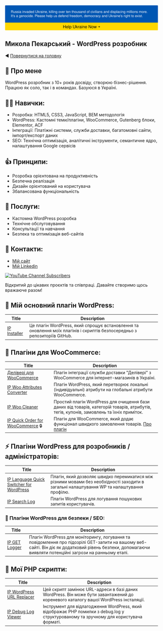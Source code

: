 [![Stand With Ukraine](https://raw.githubusercontent.com/vshymanskyy/StandWithUkraine/main/banner2-direct.svg)](https://stand-with-ukraine.pp.ua)

## Микола Пекарський - WordPress розробник

:arrow_backward: [Повернутися на головну](https://github.com/pekarskyi)

## :wave: Про мене
WordPress розробник з 10+ років досвіду, створюю бізнес-рішення. Працюю як соло, так і в командах. Базуюся в Україні.

## :man_technologist: Навички:

- Розробка: HTML5, CSS3, JavaScript, BEM методологія
- WordPress: Кастомні теми/плагіни, WooCommerce, Gutenberg блоки, Elementor, ACF
- Інтеграції: Платіжні системи, служби доставки, багатомовні сайти, імпорт/експорт даних
- SEO: Технічна оптимізація, аналітичні інструменти, семантичне ядро, налаштування Google сервісів

## :thumbsup: Принципи:

- Розробка орієнтована на продуктивність
- Безпечна реалізація
- Дизайн орієнтований на користувача
- Збалансована функціональність

## :briefcase: Послуги:

- Кастомна WordPress розробка
- Технічне обслуговування
- Консультації та навчання
- Безпека та оптимізація веб-сайтів

##  :link: Контакти:
- [Мій сайт](https://inwebpress.com/contacts/)
- [Мій Linkedin](https://www.linkedin.com/in/mykola-pekarskyi/)

[![YouTube Channel Subscribers](https://img.shields.io/youtube/channel/subscribers/UC9ZEeT6WrGupgza9KXpazyA)](https://www.youtube.com/@inwebpress/videos)

Відкритий до цікавих проєктів та співпраці. Давайте створимо щось вражаюче разом!

## :gem: Мій основний плагін WordPress:

| Title |  Description |
|----------------|----------------|
| [IP Installer](https://github.com/pekarskyi/ip-installer) | Це плагін WordPress, який спрощує встановлення та оновлення моїх плагінів і скриптів безпосередньо з репозиторіїв GitHub. |

## :shopping_cart: Плагіни для WooCommerce:

| Title |  Description |
|----------------|----------------|
| [Делівері для WooCommerce](https://github.com/pekarskyi/ip-delivery-shipping) | Плагін інтеграції служби доставки "Делівері" з WooCommerce для інтернет-магазинів в Україні. |
| [IP Woo Attributes Converter](https://github.com/pekarskyi/ip-woo-attribute-converter) | Плагін WordPress, який перетворює локальні (індивідуальні) атрибути на глобальні атрибути WooCommerce. |
| [IP Woo Cleaner](https://github.com/pekarskyi/ip-woo-cleaner) | Простий плагін WordPress для очищення бази даних від товарів, категорій товарів, атрибутів, тегів, купонів, замовлень та їхніх приміток. |
| [IP Quick Order for WooCommerce](https://github.com/pekarskyi/ip-quick-order) :lock: | Плагін для WooCommerce, який додає функціонал швидкого замовлення товарів. [Про плагін](https://inwebpress.com/ip-quick-order/) |

## :zap: Плагіни WordPress для розробників / адміністраторів:

| Title |  Description |
|----------------|----------------|
| [IP Language Quick Switcher for WordPress](https://github.com/pekarskyi/ip-language-quick-switcher-for-wp) | Плагін, який дозволяє швидко перемикатися між різними мовами без необхідності заходити в загальні налаштування WP та налаштування профілю. |
| [IP Search Log](https://github.com/pekarskyi/ip-search-log) | Плагін WordPress для логування пошукових запитів користувачів. |

### :dart: Плагіни WordPress для безпеки / SEO:

| Title |  Description |
|----------------|----------------|
| [IP GET Logger](https://github.com/pekarskyi/ip-get-logger) | Плагін WordPress для моніторингу, логування та повідомлення про підозрілі GET-запити на вашому веб-сайті. Він діє як додатковий рівень безпеки, допомагаючи виявляти потенційні загрози на ранньому етапі. |

## :file_folder: Мої PHP скрипти:

| Title |  Description |
|----------------|----------------|
| [IP WordPress URL Replacer](https://github.com/pekarskyi/ip-wordpress-url-replacer) | Цей скрипт замінює URL-адреси в базі даних WordPress. Він може бути завантажений до кореневого каталогу вашої WordPress інсталяції. |
| [IP Debug Log Viewer](https://github.com/pekarskyi/ip-debug-log-viewer) | Інструмент для відлагодження WordPress, який відображає PHP помилки з debug.log у структурованому та зручному для користувача форматі. |